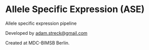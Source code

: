 # Allele Specific Expression (ASE)

Allele specific expression pipeline

Developed by adam.streck@gmail.com  

Created at MDC-BIMSB Berlin.
